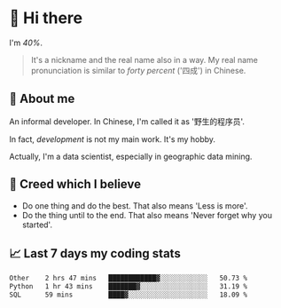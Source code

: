# 👋 Hi there

I'm *40%*.

> It's a nickname and the real name also in a way.
> My real name pronunciation is similar to *forty percent* ('四成') in Chinese.

## :speech_balloon: About me

An informal developer. In Chinese, I'm called it as '野生的程序员'.

In fact, _development_ is not my main work. It's my hobby.

Actually, I'm a data scientist, especially in geographic data mining.

## :see_no_evil: Creed which I believe

- Do one thing and do the best. That also means 'Less is more'.
- Do the thing until to the end. That also means 'Never forget why you started'.

## :chart_with_upwards_trend: Last 7 days my coding stats

<!--START_SECTION:waka-->

```txt
Other    2 hrs 47 mins   ████████████▓░░░░░░░░░░░░   50.73 %
Python   1 hr 43 mins    ███████▓░░░░░░░░░░░░░░░░░   31.19 %
SQL      59 mins         ████▓░░░░░░░░░░░░░░░░░░░░   18.09 %
```

<!--END_SECTION:waka-->

